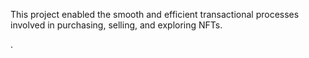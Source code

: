 This project enabled the smooth and efficient transactional processes involved in purchasing, selling, and exploring NFTs.            
   
     
.  
